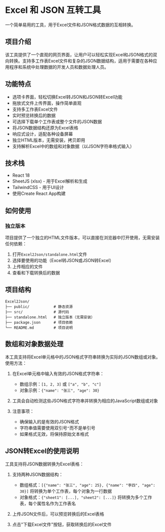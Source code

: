 # Excel 和 JSON 互转工具

一个简单易用的工具，用于Excel文件和JSON格式数据的互相转换。

## 项目介绍

该工具提供了一个直观的网页界面，让用户可以轻松实现Excel和JSON格式的双向转换。支持多工作表Excel文件和复杂的JSON数据结构，适用于需要在各种应用程序和系统中处理数据的开发人员和数据处理人员。

## 功能特点

- 选项卡界面，轻松切换Excel转JSON和JSON转Excel功能
- 拖放式文件上传界面，操作简单直观
- 支持多工作表Excel文件
- 实时预览转换后的数据
- 可选择下载单个工作表或整个文件的JSON数据
- 将JSON数据结构还原为Excel表格
- 响应式设计，适配各种设备屏幕
- 独立HTML版本，无需安装，拷贝即用
- 支持解析Excel中的数组和对象数据（以JSON字符串格式输入）

## 技术栈

- React 18
- SheetJS (xlsx) - 用于Excel解析和生成
- TailwindCSS - 用于UI设计
- 使用Create React App构建

## 如何使用

### 独立版本

项目提供了一个独立的HTML文件版本，可以直接在浏览器中打开使用，无需安装任何依赖：

1. 打开`Excel2Json/standalone.html`文件
2. 选择要使用的功能（Excel转JSON或JSON转Excel）
3. 上传相应的文件
4. 查看和下载转换后的数据

## 项目结构

```
Excel2Json/
├── public/           # 静态资源
├── src/              # 源代码
├── standalone.html   # 独立版本（无需安装）
├── package.json      # 项目依赖
└── README.md         # 项目说明
```

## 数组和对象数据处理

本工具支持将Excel单元格中的JSON格式字符串转换为实际的JSON数组或对象。使用方法：

1. 在Excel单元格中输入有效的JSON格式字符串：
   - 数组示例：`[1, 2, 3]` 或 `["a", "b", "c"]`
   - 对象示例：`{"name": "张三", "age": 30}`

2. 工具会自动检测这些JSON格式字符串并转换为相应的JavaScript数组或对象

3. 注意事项：
   - 确保输入的是有效的JSON格式
   - 字符串值需要使用双引号`"`而不是单引号
   - 如果格式无效，将保持原始文本格式

## JSON转Excel的使用说明

工具支持将JSON数据转换为Excel表格：

1. 支持两种JSON数据结构：
   - 数组格式：`[{"name": "张三", "age": 25}, {"name": "李四", "age": 30}]`
     将转换为单个工作表，每个对象为一行数据
   - 对象格式：`{"sheet1": [...], "sheet2": [...]}`
     将转换为多个工作表，每个属性名作为工作表名

2. 上传JSON文件后，可以预览转换后的Excel表格
   
3. 点击"下载Excel文件"按钮，获取转换后的Excel文件

